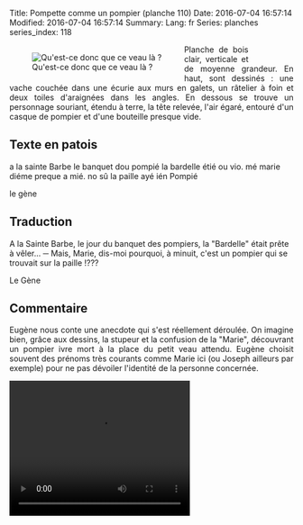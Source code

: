 Title: Pompette comme un pompier (planche 110)
Date: 2016-07-04 16:57:14
Modified: 2016-07-04 16:57:14
Summary: 
Lang: fr
Series: planches
series_index: 118


<figure class="image-block" style="float: left;">
  <img alt="Qu&#x27;est-ce donc que ce veau là ?" src="{static}/images/planche_110_detail_dessin_haut.png">
  <figcaption style="max-width: 342px">Qu&#x27;est-ce donc que ce veau là ?</figcaption>
</figure>

<figure class="image-block" style="float: right;">
  <img alt="" src="{static}/images/planche_110.png">
  <figcaption style="max-width: 161px"></figcaption>
</figure>

<p style="text-align:justify;">Planche de bois clair, verticale et de moyenne grandeur. En haut, sont dessinés : une vache couchée dans une écurie aux murs en galets, un râtelier à foin et deux toiles d'araignées dans les angles. En dessous se trouve un personnage souriant, étendu à terre, la tête relevée, l'air égaré, entouré d'un casque de pompier et d'une bouteille presque vide.</p>

## Texte en patois
a la sainte Barbe le banquet dou  pompié la bardelle étié ou vio. mé marie diéme preque a mié. no sû la paille ayé ién  Pompié

le gène

## Traduction
A la Sainte Barbe, le jour du banquet des pompiers, la "Bardelle" était prête à vêler...
─   Mais, Marie, dis-moi pourquoi, à minuit, c'est un pompier qui se trouvait sur la paille !???

Le Gène




## Commentaire
<p style=text-align:justify;">Eugène nous conte une anecdote qui s'est réellement déroulée. On imagine bien, grâce aux dessins, la stupeur et la confusion de la "Marie", découvrant un pompier ivre mort à la place du petit veau attendu.
Eugène choisit souvent des prénoms très courants comme Marie ici (ou Joseph ailleurs par exemple) pour ne pas dévoiler l'identité de la personne concernée.</p>

<video width="320" height="240" controls>
  <source src="https://d1njpgd0ygatdn.cloudfront.net/video_110.mp4" type="video/mp4">
</video>
